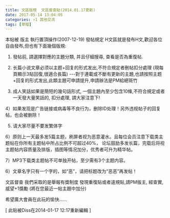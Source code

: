 ```yaml
---
title: 文區版規  文區督查貼(2014.01.17更新)
date: 2017-05-14 13:04:05
categories: ↑1 其他交流
tags: [草榴]
---
```

本帖被 版主 執行置頂操作(2007-12-19)
發帖規定
H文區就是發布H文,歡迎各位自由發布,但也有下面幾個版規:


1) 發帖前, 請選擇對應的主題分類, 并且仔細搜尋, 查看是否為重復帖.

2) 长篇小说文章必须以主题+回复的形式发出,不符合規定者刪帖扣分處理 (現每頁顯示3貼回復,很適合長篇)
---對于連載或不斷有更新的主題,也請按照主题+回复的形式发出,此類主題可申請提升,申請辦法是PM給總斑竹

3) 成人笑話如果是簡短的幾句話形式, 一個主題內至少包含10條,不符合規定或者一天發大量笑話的, 扣分處理, 請大家注意下!

4）如果发现是广告链接或病毒等不良行为，删除ID处理！另外违规帖子的回复帖，也会被删除！

5) 请大家尽量不要发繁体字

6）原则上一天最多发5篇主题，刷屏者视为恶意灌水。且每位会员注意下载类主题帖在你所有主题帖中所占比例不可超过40%，
论坛鼓励多发长篇，完载后将视主题帖内容质量及排版，插图等情况加分，优秀者可升为精华帖。

7）MP3下载类主题帖不可单独开帖，至少需有3个主题内容。

6）文章名字只有一个字的，如“恶”，请把标题改为“恶恶”再发帖！


文區督查
我們采取的是舉報有獎制度
發現重復貼或者違規貼,請PM版主, 經查實,威望+1獎勵 (將在您最近一帖主題中加分)

希望廣大會員在此玩的愉快......


[ 此貼被Diss在2014-01-17 12:17重新編輯 ]
